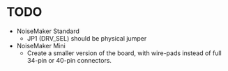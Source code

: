 # TODO
- NoiseMaker Standard
  - JP1 (DRV_SEL) should be physical jumper
- NoiseMaker Mini
  - Create a smaller version of the board, with wire-pads instead of full 34-pin or 40-pin connectors.